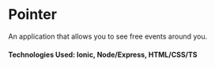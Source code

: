 

# Pointer

 An application that allows you to see free events around you.
#### Technologies Used: Ionic, Node/Express, HTML/CSS/TS

